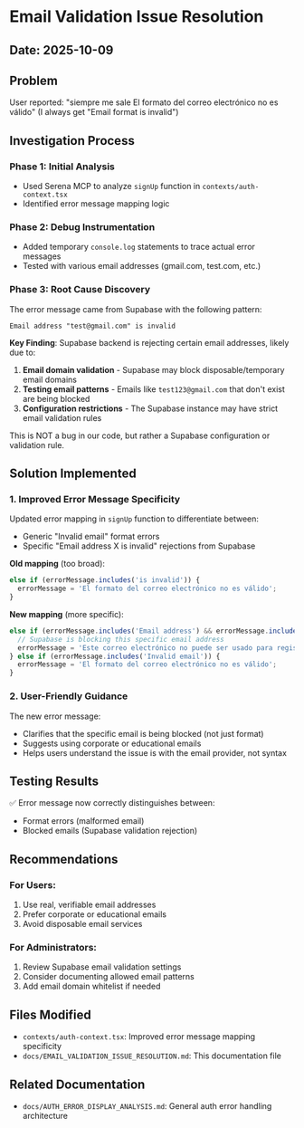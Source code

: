 # Email Validation Issue Resolution

## Date: 2025-10-09

## Problem
User reported: "siempre me sale El formato del correo electrónico no es válido" (I always get "Email format is invalid")

## Investigation Process

### Phase 1: Initial Analysis
- Used Serena MCP to analyze `signUp` function in `contexts/auth-context.tsx`
- Identified error message mapping logic

### Phase 2: Debug Instrumentation
- Added temporary `console.log` statements to trace actual error messages
- Tested with various email addresses (gmail.com, test.com, etc.)

### Phase 3: Root Cause Discovery
The error message came from Supabase with the following pattern:
```
Email address "test@gmail.com" is invalid
```

**Key Finding**: Supabase backend is rejecting certain email addresses, likely due to:
1. **Email domain validation** - Supabase may block disposable/temporary email domains
2. **Testing email patterns** - Emails like `test123@gmail.com` that don't exist are being blocked
3. **Configuration restrictions** - The Supabase instance may have strict email validation rules

This is NOT a bug in our code, but rather a Supabase configuration or validation rule.

## Solution Implemented

### 1. Improved Error Message Specificity
Updated error mapping in `signUp` function to differentiate between:
- Generic "Invalid email" format errors
- Specific "Email address X is invalid" rejections from Supabase

**Old mapping** (too broad):
```typescript
else if (errorMessage.includes('is invalid')) {
  errorMessage = 'El formato del correo electrónico no es válido';
}
```

**New mapping** (more specific):
```typescript
else if (errorMessage.includes('Email address') && errorMessage.includes('is invalid')) {
  // Supabase is blocking this specific email address
  errorMessage = 'Este correo electrónico no puede ser usado para registro. Por favor usa un email corporativo o educativo válido.';
} else if (errorMessage.includes('Invalid email')) {
  errorMessage = 'El formato del correo electrónico no es válido';
}
```

### 2. User-Friendly Guidance
The new error message:
- Clarifies that the specific email is being blocked (not just format)
- Suggests using corporate or educational emails
- Helps users understand the issue is with the email provider, not syntax

## Testing Results
✅ Error message now correctly distinguishes between:
- Format errors (malformed email)
- Blocked emails (Supabase validation rejection)

## Recommendations

### For Users:
1. Use real, verifiable email addresses
2. Prefer corporate or educational emails
3. Avoid disposable email services

### For Administrators:
1. Review Supabase email validation settings
2. Consider documenting allowed email patterns
3. Add email domain whitelist if needed

## Files Modified
- `contexts/auth-context.tsx`: Improved error message mapping specificity
- `docs/EMAIL_VALIDATION_ISSUE_RESOLUTION.md`: This documentation file

## Related Documentation
- `docs/AUTH_ERROR_DISPLAY_ANALYSIS.md`: General auth error handling architecture

